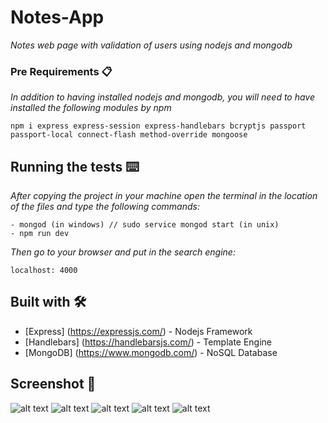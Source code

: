 # Notes-App

_Notes web page with validation of users using nodejs and mongodb_


### Pre Requirements 📋

_In addition to having installed nodejs and mongodb, you will need to have installed the following modules by npm_

```
npm i express express-session express-handlebars bcryptjs passport passport-local connect-flash method-override mongoose
```
## Running the tests ⌨️
_After copying the project in your machine open the terminal in the location of the files and type the following commands:_
```
- mongod (in windows) // sudo service mongod start (in unix)
- npm run dev
```
_Then go to your browser and put in the search engine:_
```
localhost: 4000
```
## Built with 🛠️

* [Express] (https://expressjs.com/) - Nodejs Framework
* [Handlebars] (https://handlebarsjs.com/) - Template Engine
* [MongoDB] (https://www.mongodb.com/) - NoSQL Database

## Screenshot 📌
![alt text](https://github.com/franciscopugh/notes-app/blob/master/docs/Captura%20de%20pantalla%20de%202019-06-15%2000-24-40.png)
![alt text](https://github.com/franciscopugh/notes-app/blob/master/docs/Captura%20de%20pantalla%20de%202019-06-15%2000-23-43.png)
![alt text](https://github.com/franciscopugh/notes-app/blob/master/docs/Captura%20de%20pantalla%20de%202019-06-15%2000-24-20.png)
![alt text](https://github.com/franciscopugh/notes-app/blob/master/docs/Captura%20de%20pantalla%20de%202019-06-15%2000-25-04.png)
![alt text](https://github.com/franciscopugh/notes-app/blob/master/docs/Captura%20de%20pantalla%20de%202019-06-15%2000-27-18.png)


